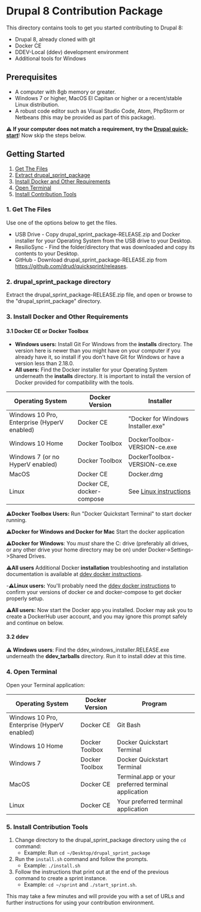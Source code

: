 # Drupal 8 Contribution Package

This directory contains tools to get you started contributing to Drupal 8:

* Drupal 8, already cloned with git
* Docker CE
* DDEV-Local (ddev) development environment
* Additional tools for Windows

## Prerequisites

* A computer with 8gb memory or greater.
* Windows 7 or higher, MacOS El Capitan or higher or a recent/stable Linux distribution.
* A robust code editor such as Visual Studio Code, Atom, PhpStorm or Netbeans (this may be provided as part of this package).

**⚠️ If your computer does not match a requirement, try the [Drupal quick-start](https://www.drupal.org/docs/8/install/quick-start-launch-a-local-demo-version-of-drupal-8-using-4-brief-steps)**! Now skip the steps below.

## Getting Started

1. [Get The Files](#get-the-files)
2. [Extract drupal_sprint_package](#extract-files)
3. [Install Docker and Other Requirements](#install)
4. [Open Terminal](#open-terminal)
5. [Install Contribution Tools](#install-tools)

<a name="get-the-files"></a>
### 1. Get The Files

Use one of the options below to get the files.

* USB Drive - Copy drupal_sprint_package-RELEASE.zip and Docker installer for your Operating System from the USB drive to your Desktop.
* ResilioSync - Find the folder/directory that was downloaded and copy its contents to your Desktop.
* GitHub - Download drupal_sprint_package-RELEASE.zip from https://github.com/drud/quicksprint/releases.

<a name="extract-files"></a>
### 2. drupal_sprint_package directory

Extract the drupal_sprint_package-RELEASE.zip file, and open or browse to the "drupal_sprint_package" directory.

<a name="install"></a>
### 3. Install Docker and Other Requirements

#### 3.1 Docker CE or Docker Toolbox

* **Windows users:** Install Git For Windows from the **installs** directory. The version here is newer than you might have on your computer if you already have it, so install if you don't have Git for Windows or have a version less than 2.18.0.
* **All users:** Find the Docker installer for your Operating System underneath the **installs** directory. It is important to install the version of Docker provided for compatibility with the tools.

 Operating System | Docker Version | Installer
 ---------------- | -------------- | -----------------
 Windows 10 Pro, Enterprise (HyperV enabled) | Docker CE | "Docker for Windows Installer.exe"
 Windows 10 Home | Docker Toolbox | DockerToolbox-VERSION-ce.exe
 Windows 7 (or no HyperV enabled)| Docker Toolbox | DockerToolbox-VERSION-ce.exe
 MacOS | Docker CE | Docker.dmg
 Linux | Docker CE, docker-compose | See [Linux instructions](https://docs.docker.com/install/#docker-ce)

**⚠️Docker Toolbox Users:** Run "Docker Quickstart Terminal" to start docker running.

**⚠️Docker for Windows and Docker for Mac** Start the docker application

**⚠️Docker for Windows**: You *must* share the C: drive (preferably all drives, or any other drive your home directory may be on) under Docker->Settings->Shared Drives.

**⚠️All users** Additional Docker **installation** troubleshooting and installation documentation is available at [ddev docker instructions](https://ddev.readthedocs.io/en/latest/users/docker_installation/).

-**⚠️Linux users:** You'll probably need the [ddev docker instructions](https://ddev.readthedocs.io/en/latest/users/docker_installation/) to confirm your versions of docker ce and docker-compose to get docker properly setup.

**⚠️All users:** Now start the Docker app you installed. Docker may ask you to create a DockerHub user account, and you may ignore this prompt safely and continue on below.

#### 3.2 ddev

**⚠️ Windows users**: Find the ddev_windows_installer.RELEASE.exe underneath the **ddev_tarballs** directory. Run it to install ddev at this time.

<a name="open-terminal"></a>
### 4. Open Terminal

Open your Terminal application:

Operating System | Docker Version | Program
---------------- | -------------- | ----------------
Windows 10 Pro, Enterprise (HyperV enabled) | Docker CE | Git Bash
Windows 10 Home | Docker Toolbox | Docker Quickstart Terminal
Windows 7  | Docker Toolbox | Docker Quickstart Terminal
MacOS | Docker CE | Terminal.app or your preferred terminal application
Linux | Docker CE | Your preferred terminal application

<a name="install-tools"></a>
### 5. Install Contribution Tools

1. Change directory to the drupal_sprint_package directory using the `cd` command:
   * Example: Run `cd ~/Desktop/drupal_sprint_package`
2. Run the `install.sh` command and follow the prompts.
   * Example: `./install.sh`
3. Follow the instructions that print out at the end of the previous command to create a sprint instance.
   * Example: `cd ~/sprint` and `./start_sprint.sh`.

This may take a few minutes and will provide you with a set of URLs and further instructions for using your contribution environment.
